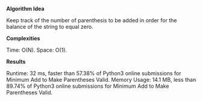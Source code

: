 **Algorithm Idea**

Keep track of the number of parenthesis to be 
added in order for the balance of the string to 
equal zero. 

**Complexities**

Time: O(N).
Space: O(1).

**Results**

Runtime: 32 ms, faster than 57.38% of Python3 online submissions for Minimum Add to Make Parentheses Valid.
Memory Usage: 14.1 MB, less than 89.74% of Python3 online submissions for Minimum Add to Make Parentheses Valid.
